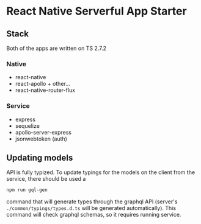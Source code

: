 # React Native Serverful App Starter

## Stack

Both of the apps are written on TS 2.7.2

### Native
- react-native
- react-apollo + other...
- react-native-router-flux

### Service
- express
- sequelize
- apollo-server-express
- jsonwebtoken (auth)

## Updating models

API is fully typized. To update typings for the models on the client from the service, there should be used a 
```bash
npm run gql-gen
```
command that will generate types through the graphql API (server's `./common/typings/types.d.ts` will be generated automatically). This command will check graphql schemas, so it requires running service.
